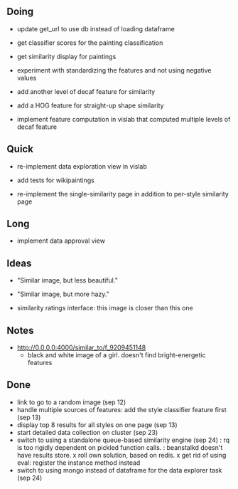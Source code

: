 ## Doing

- update get_url to use db instead of loading dataframe

- get classifier scores for the painting classification

- get similarity display for paintings

- experiment with standardizing the features and not using negative values

- add another level of decaf feature for similarity

- add a HOG feature for straight-up shape similarity

- implement feature computation in vislab that computed multiple levels of decaf feature

## Quick

- re-implement data exploration view in vislab

- add tests for wikipaintings

- re-implement the single-similarity page in addition to per-style similarity page

## Long

- implement data approval view


## Ideas

- "Similar image, but less beautiful."
- "Similar image, but more hazy."

- similarity ratings interface: this image is closer than this one

## Notes

- http://0.0.0.0:4000/similar_to/f_9209451148
    - black and white image of a girl. doesn't find bright-energetic features

## Done

- link to go to a random image (sep 12)
- handle multiple sources of features: add the style classifier feature first (sep 13)
- display top 8 results for all styles on one page (sep 13)
- start detailed data collection on cluster (sep 23)
- switch to using a standalone queue-based similarity engine (sep 24)
    : rq is too rigidly dependent on pickled function calls.
    : beanstalkd doesn't have results store.
    x roll own solution, based on redis.
    x get rid of using eval: register the instance method instead
- switch to using mongo instead of dataframe for the data explorer task (sep 24)
